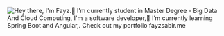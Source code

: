 ![Hey there, I'm Fayz.🔭 I’m currently student in Master Degree - Big Data And Cloud Computing, I'm a software developer,🌱 I’m currently learning Spring Boot and Angular,. Check out my portfolio fayzsabir.me](https://github.com/CyrisXD/CyrisXD/raw/master/bio.gif)
<!--
**FayzSa/FayzSa** is a ✨ _special_ ✨ repository because its `README.md` (this file) appears on your GitHub profile.

Here are some ideas to get you started:

- 🔭 I’m currently working on ...
- 🌱 I’m currently learning ...
- 👯 I’m looking to collaborate on ...
- 🤔 I’m looking for help with ...
- 💬 Ask me about ...
- 📫 How to reach me: ...
- 😄 Pronouns: ...
- ⚡ Fun fact: ...
-->
